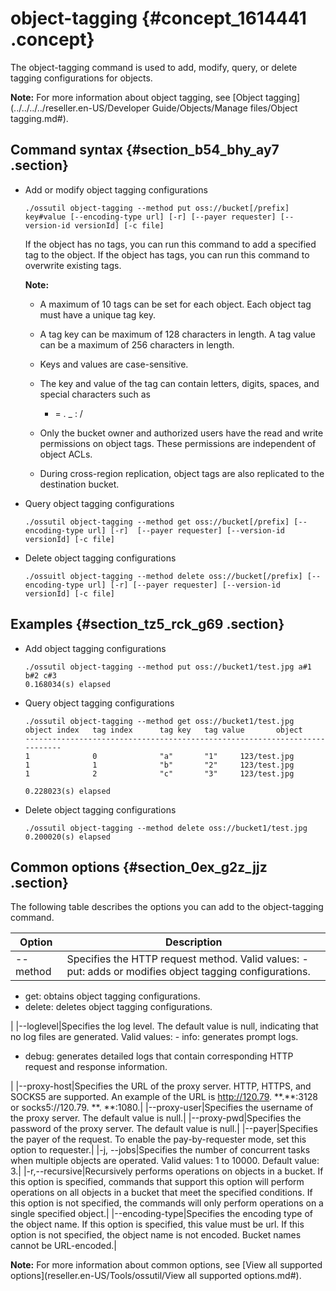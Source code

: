 # object-tagging {#concept_1614441 .concept}

The object-tagging command is used to add, modify, query, or delete tagging configurations for objects.

**Note:** For more information about object tagging, see [Object tagging](../../../../reseller.en-US/Developer Guide/Objects/Manage files/Object tagging.md#).

## Command syntax {#section_b54_bhy_ay7 .section}

-   Add or modify object tagging configurations

    ``` {#codeblock_0kq_6jl_lxo}
    ./ossutil object-tagging --method put oss://bucket[/prefix] key#value [--encoding-type url] [-r] [--payer requester] [--version-id versionId] [-c file]
    ```

    If the object has no tags, you can run this command to add a specified tag to the object. If the object has tags, you can run this command to overwrite existing tags.

    **Note:** 

    -   A maximum of 10 tags can be set for each object. Each object tag must have a unique tag key.
    -   A tag key can be maximum of 128 characters in length. A tag value can be a maximum of 256 characters in length.
    -   Keys and values are case-sensitive.
    -   The key and value of the tag can contain letters, digits, spaces, and special characters such as

        + = . \_ : /

    -   Only the bucket owner and authorized users have the read and write permissions on object tags. These permissions are independent of object ACLs.
    -   During cross-region replication, object tags are also replicated to the destination bucket.
-   Query object tagging configurations

    ``` {#codeblock_0co_t0m_83h}
    ./ossutil object-tagging --method get oss://bucket[/prefix] [--encoding-type url] [-r]  [--payer requester] [--version-id versionId] [-c file]
    ```

-   Delete object tagging configurations

    ``` {#codeblock_02n_fuu_flv}
    ./ossuitl object-tagging --method delete oss://bucket[/prefix] [--encoding-type url] [-r] [--payer requester] [--version-id versionId] [-c file]
    ```


## Examples {#section_tz5_rck_g69 .section}

-   Add object tagging configurations

    ``` {#codeblock_uiy_001_e77}
    ./ossutil object-tagging --method put oss://bucket1/test.jpg a#1 b#2 c#3
    0.168034(s) elapsed
    ```

-   Query object tagging configurations

    ``` {#codeblock_vss_kgc_csv}
    ./ossutil object-tagging --method get oss://bucket1/test.jpg
    object index   tag index      tag key   tag value       object
    ---------------------------------------------------------------------------
    1              0              "a"       "1"     123/test.jpg
    1              1              "b"       "2"     123/test.jpg
    1              2              "c"       "3"     123/test.jpg
    
    0.228023(s) elapsed
    ```

-   Delete object tagging configurations

    ``` {#codeblock_8uz_loe_ozo}
    ./ossutil object-tagging --method delete oss://bucket1/test.jpg
    0.200020(s) elapsed
    ```


## Common options {#section_0ex_g2z_jjz .section}

The following table describes the options you can add to the object-tagging command.

|Option|Description|
|------|-----------|
|--method|Specifies the HTTP request method. Valid values: -   put: adds or modifies object tagging configurations.
-   get: obtains object tagging configurations.
-   delete: deletes object tagging configurations.

 |
|--loglevel|Specifies the log level. The default value is null, indicating that no log files are generated. Valid values: -   info: generates prompt logs.
-   debug: generates detailed logs that contain corresponding HTTP request and response information.

 |
|--proxy-host|Specifies the URL of the proxy server. HTTP, HTTPS, and SOCKS5 are supported. An example of the URL is http://120.79. \*\*.\*\*:3128 or socks5://120.79. \*\*. \*\*:1080.|
|--proxy-user|Specifies the username of the proxy server. The default value is null.|
|--proxy-pwd|Specifies the password of the proxy server. The default value is null.|
|--payer|Specifies the payer of the request. To enable the pay-by-requester mode, set this option to requester.|
|-j, --jobs|Specifies the number of concurrent tasks when multiple objects are operated. Valid values: 1 to 10000. Default value: 3.|
|-r,--recursive|Recursively performs operations on objects in a bucket. If this option is specified, commands that support this option will perform operations on all objects in a bucket that meet the specified conditions. If this option is not specified, the commands will only perform operations on a single specified object.|
|--encoding-type|Specifies the encoding type of the object name. If this option is specified, this value must be url. If this option is not specified, the object name is not encoded. Bucket names cannot be URL-encoded.|

**Note:** For more information about common options, see [View all supported options](reseller.en-US/Tools/ossutil/View all supported options.md#).

